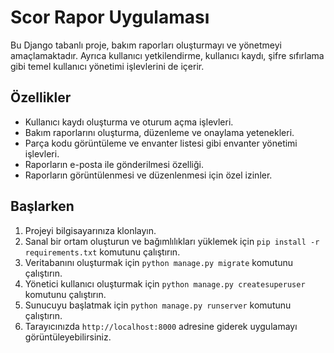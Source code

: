 # Scor Rapor Uygulaması

Bu Django tabanlı proje, bakım raporları oluşturmayı ve yönetmeyi amaçlamaktadır. Ayrıca kullanıcı yetkilendirme, kullanıcı kaydı, şifre sıfırlama gibi temel kullanıcı yönetimi işlevlerini de içerir.

## Özellikler

- Kullanıcı kaydı oluşturma ve oturum açma işlevleri.
- Bakım raporlarını oluşturma, düzenleme ve onaylama yetenekleri.
- Parça kodu görüntüleme ve envanter listesi gibi envanter yönetimi işlevleri.
- Raporların e-posta ile gönderilmesi özelliği.
- Raporların görüntülenmesi ve düzenlenmesi için özel izinler.

## Başlarken

1. Projeyi bilgisayarınıza klonlayın.
2. Sanal bir ortam oluşturun ve bağımlılıkları yüklemek için `pip install -r requirements.txt` komutunu çalıştırın.
3. Veritabanını oluşturmak için `python manage.py migrate` komutunu çalıştırın.
4. Yönetici kullanıcı oluşturmak için `python manage.py createsuperuser` komutunu çalıştırın.
5. Sunucuyu başlatmak için `python manage.py runserver` komutunu çalıştırın.
6. Tarayıcınızda `http://localhost:8000` adresine giderek uygulamayı görüntüleyebilirsiniz.
